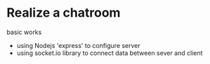# Realize a chatroom

basic works

- using Nodejs 'express' to configure server
- using socket.io library to connect data between sever and client